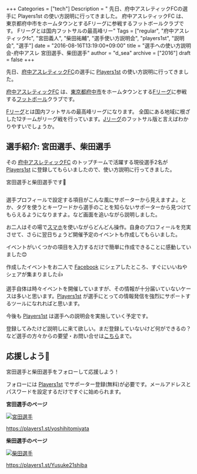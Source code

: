 +++
Categories = ["tech"]
Description = " 先日、府中アスレティックFCの選手に Players1st の使い方説明に行ってきました。  府中アスレティックFC は、東京都府中市をホームタウンとするFリーグに参戦するフットボールクラブです。  Fリーグとは国内フットサルの最高峰リー"
Tags = ["regular", "府中アスレティックfc", "宮田義人", "柴田祐輔", "選手使い方説明会", "players1st", "説明会", "選手"]
date = "2016-08-16T13:19:00+09:00"
title = "選手への使い方説明会-府中アスレ 宮田選手、柴田選手"
author = "d_sea"
archive = ["2016"]
draft = false
+++

<body>
<p>先日、<a href="http://www.fuchu-athletic.com/" target="_blank">府中アスレティックFC</a>の選手に <a href="https://players1.st/" target="_blank">Players1st</a> の使い方説明に行ってきました。</p>


<p><a href="http://www.fuchu-athletic.com/" target="_blank">府中アスレティックFC</a> は、<a class="keyword" href="http://d.hatena.ne.jp/keyword/%C5%EC%B5%FE%C5%D4%C9%DC%C3%E6%BB%D4">東京都府中市</a>をホームタウンとする<a href="http://www.fleague.jp/" target="_blank">Fリーグ</a>に参戦する<a class="keyword" href="http://d.hatena.ne.jp/keyword/%A5%D5%A5%C3%A5%C8%A5%DC%A1%BC%A5%EB">フットボール</a>クラブです。</p>


<p><a href="http://www.fleague.jp/" target="_blank">Fリーグ</a>とは国内フットサルの最高峰リーグになります。
全国にある地域に根ざした12チームがリーグ戦を行っています。<a class="keyword" href="http://d.hatena.ne.jp/keyword/J%A5%EA%A1%BC%A5%B0">Jリーグ</a>のフットサル版と言えばわかりやすいでしょうか。</p>


<h2>選手紹介: 宮田選手、柴田選手</h2>


<p>その <a href="http://www.fuchu-athletic.com/" target="_blank">府中アスレティックFC</a> のトップチームで活躍する現役選手2名が <a href="https://players1.st/" target="_blank">Players1st</a> に登録してもらいましたので、使い方説明に行ってきました。</p>


<p>宮田選手と柴田選手です👏
</p>


<p><img alt="" src="https://cdn-ak.f.st-hatena.com/images/fotolife/d/d_sea/20180823/20180823110745.jpg"></p>
<p>選手プロフィールで設定する項目がこんな風にサポーターから見えますよ。とか、タグを使うとキーワードから選手のことを知らないサポーターから見つけてもらえるようになりますよ。など画面を追いながら説明しました。</p>
<p>お二人はその場で<a class="keyword" href="http://d.hatena.ne.jp/keyword/%A5%B9%A5%DE%A5%DB">スマホ</a>を使いながらどんどん操作。自身のプロフィールを充実させて、さらに翌日ちょうど開催予定のイベントも作成してもらいました。</p>
<p>イベントがいくつかの項目を入力するだけで簡単に作成できることに感動していました😊</p>
<p>作成したイベントをお二人で <a class="keyword" href="http://d.hatena.ne.jp/keyword/Facebook">Facebook</a> にシェアしたところ、すぐにいいねやシェアが集まりました👍</p>
<p>選手自体は時々イベントを開催していますが、その情報が十分届いていないケースは多いと思います。<a href="https://players1.st/" target="_blank">Players1st</a> が選手にとっての情報発信を強烈にサポートするツールになれればと思います。</p>
<p>今後も <a href="https://players1.st/" target="_blank">Players1st</a> は選手への説明会を実施していく予定です。</p>
<p>登録してみたけど説明しに来て欲しい。まだ登録していないけど何ができるの？など選手の方々からの要望・お問い合せは<a href="mailto:contact@players1.st" target="_blank">こちら</a>まで。</p>
<h2>応援しよう📣</h2>
<p>宮田選手と柴田選手をフォローして応援しよう！</p>
<p>フォローには <a href="https://players1.st/" target="_blank">Players1st</a> でサポーター登録(無料)が必要です。メールアドレスとパスワードを設定するだけですぐに始められます。</p>
<p><b>宮田選手のページ</b></p>
<a href="https://players1.st/yoshihitomiyata" target="_blank"><img alt="宮田選手" src="https://s3-ap-northeast-1.amazonaws.com/players1st/uploads/image/name/2/20160728165211.jpg"></a><p><a href="https://players1.st/yoshihitomiyata" target="_blank">https://players1.st/yoshihitomiyata</a></p>
<p><b>柴田選手のページ</b></p>
<a href="https://players1.st/Yusuke21shiba" target="_blank"><img alt="柴田選手" src="https://s3-ap-northeast-1.amazonaws.com/players1st/uploads/image/name/3/20160806103340.jpg"></a><p><a href="https://players1.st/Yusuke21shiba" target="_blank">https://players1.st/Yusuke21shiba</a></p>
</body>
